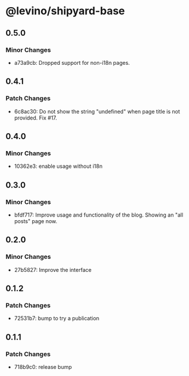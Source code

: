 # @levino/shipyard-base

## 0.5.0

### Minor Changes

- a73a9cb: Dropped support for non-i18n pages.

## 0.4.1

### Patch Changes

- 6c8ac30: Do not show the string "undefined" when page title is not provided. Fix #17.

## 0.4.0

### Minor Changes

- 10362e3: enable usage without i18n

## 0.3.0

### Minor Changes

- bfdf717: Improve usage and functionality of the blog. Showing an "all posts" page now.

## 0.2.0

### Minor Changes

- 27b5827: Improve the interface

## 0.1.2

### Patch Changes

- 72531b7: bump to try a publication

## 0.1.1

### Patch Changes

- 718b9c0: release bump
